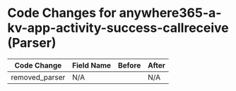 # Code Changes for anywhere365-a-kv-app-activity-success-callreceive (Parser)

| Code Change | Field Name | Before | After |
|-------------|------------|--------|-------|
| removed_parser | N/A |  | N/A |